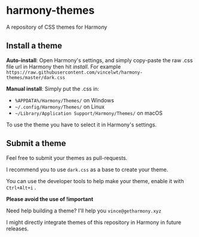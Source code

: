 # harmony-themes
A repository of CSS themes for Harmony

## Install a theme

**Auto-install**: Open Harmony's settings, and simply copy-paste the raw .css file url in Harmony then hit *install*. 
For example `https://raw.githubusercontent.com/vincelwt/harmony-themes/master/dark.css`

**Manual install**: Simply put the .css in:
- `%APPDATA%/Harmony/Themes/` on Windows
- `~/.config/Harmony/Themes/` on Linux
- `~/Library/Application Support/Harmony/Themes/` on macOS
 
 
To use the theme you have to select it in Harmony's settings.

## Submit a theme

Feel free to submit your themes as pull-requests.

I recommend you to use `dark.css` as a base to create your theme.

You can use the developer tools to help make your theme, enable it with `Ctrl+Alt+i` .

**Please avoid the use of !important**

Need help building a theme? I'll help you `vince@getharmony.xyz`


I might directly integrate themes of this repository in Harmony in future releases.

